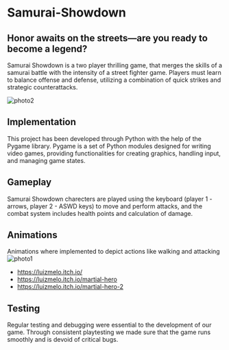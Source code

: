 # Samurai-Showdown
## Honor awaits on the streets—are you ready to become a legend?

Samurai Showdown is a two player thrilling game, that merges the skills of a samurai battle with the intensity of a street fighter game. Players must learn to balance offense and defense, utilizing a combination of quick strikes and strategic counterattacks.


![photo2](https://github.com/andreeadiaconu55/Samurai-Showdown/assets/132846833/8b55a219-7526-4217-9fc2-38c22a07c954)

## Implementation

This project has been developed through Python with the help of the Pygame library. Pygame is a set of Python modules designed for writing video games, providing functionalities for creating graphics, handling input, and managing game states. 

## Gameplay

Samurai Showdown charecters are played using the keyboard (player 1 - arrows, player 2 - ASWD keys) to move and perform attacks, and the combat system includes health points and calculation of damage.

## Animations

Animations where implemented to depict actions like walking and attacking
![photo1](https://github.com/andreeadiaconu55/Samurai-Showdown/assets/132846833/e8499360-793a-45ad-b482-cd79f41aa9af)

- https://luizmelo.itch.io/
- https://luizmelo.itch.io/martial-hero
- https://luizmelo.itch.io/martial-hero-2

## Testing
Regular testing and debugging were essential to the development of our game. Through consistent playtesting we made sure that the game runs smoothly and is devoid of critical bugs.
